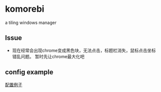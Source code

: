 # komorebi
a tiling windows manager

## Issue 
- 现在经常会出现chrome变成黑色块，无法点击，标题栏消失，鼠标点击坐标错乱问题。 暂时先让chrome最大化吧

## config example
[配置例子](https://github.com/aik2mlj/config-win/blob/master/komorebi/komorebi.ahk)

